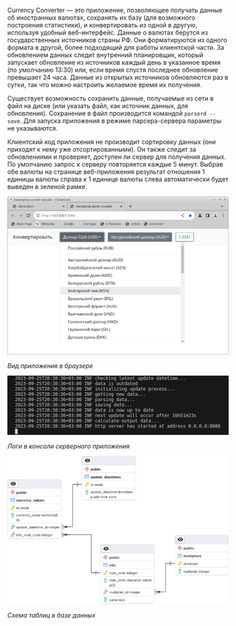Currency Converter — это приложение, позволяющее получать данные об иностранных валютах, сохранять их базу (для возможного построения статистики), и конвертировать из одной в другую, используя удобный веб-интерфейс. Данные о валютах берутся из государственных источников страны РФ. Они форматируются из одного формата в другой, более подходящий для работы клиентской части. За обновлением данных следит внутренний планировщик, который запускает обновление из источников каждый день в указанное время (по умолчанию 13:30) или, если время спустя последнее обновление превышает 24 часа. Данные из открытых источников обновляются раз в сутки, так что можно настроить желаемое время их получения.

Существует возможность сохранить данные, получаемые из сети в файл на диске (или указать файл, как источник данных, для обновления). Сохранение в файл производится командой `parserd --save`. Для запуска приложения в режиме парсера-сервера параметры не указываются.

Клиентский код приложения не производит сортировку данных (они приходят к нему уже отсортированными). Он также следит за обновлениями и проверяет, доступен ли сервер для получения данных. По умолчанию запрос к серверу повторяется каждые 5 минут. Выбрав обе валюты на странице веб-приложения результат отношения 1 единицы валюты справа к 1 единице валюты слева автоматически будет выведен в зеленой рамке.

![Screenshot](./screenshot.png)

*Вид приложения в браузере*

![Console](./console.png)

*Логи в консоли серверного приложения*

![Database Schema](./schema/database_schema.png)

*Схема таблиц в базе данных*
